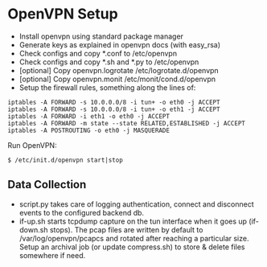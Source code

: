 OpenVPN Setup
=============

* Install openvpn using standard package manager
* Generate keys as explained in openvpn docs (with easy_rsa)
* Check configs and copy *.conf to /etc/openvpn
* Check configs and copy *.sh and *.py to /etc/openvpn
* [optional] Copy openvpn.logrotate /etc/logrotate.d/openvpn
* [optional] Copy openvpn.monit /etc/monit/cond.d/openvpn
* Setup the firewall rules, something along the lines of:

```
iptables -A FORWARD -s 10.0.0.0/8 -i tun+ -o eth0 -j ACCEPT
iptables -A FORWARD -s 10.0.0.0/8 -i tun+ -o eth1 -j ACCEPT
iptables -A FORWARD -i eth1 -o eth0 -j ACCEPT
iptables -A FORWARD -m state --state RELATED,ESTABLISHED -j ACCEPT
iptables -A POSTROUTING -o eth0 -j MASQUERADE
```

Run OpenVPN:

```
$ /etc/init.d/openvpn start|stop
```

Data Collection
---------------

* script.py takes care of logging authentication, connect and disconnect events to the configured backend db. 
* if-up.sh starts tcpdump capture on the tun interface when it goes up (if-down.sh stops). The pcap files are written by default to /var/log/openvpn/pcapcs and  rotated after reaching a particular size. Setup an archival job (or update compress.sh) to store & delete files somewhere if need.
